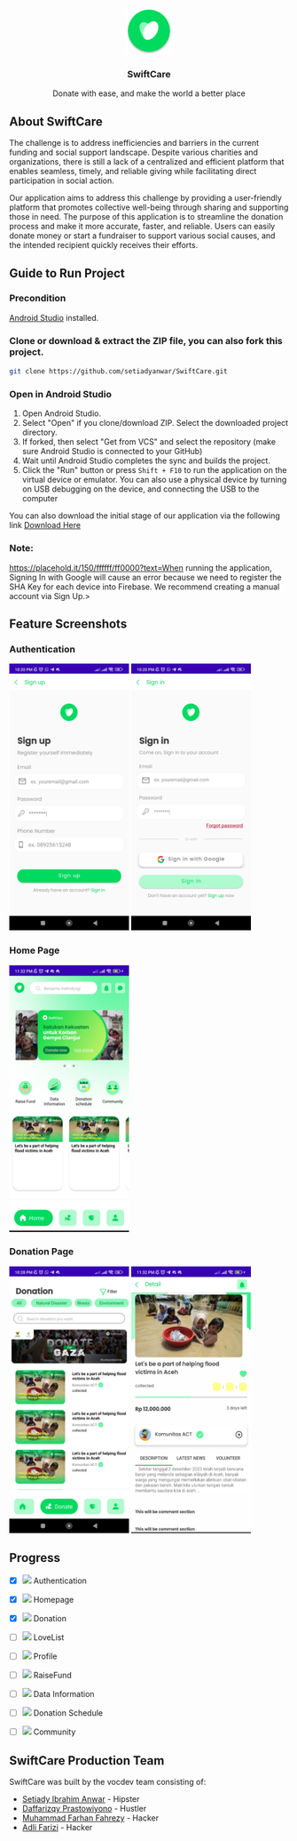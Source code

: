 <!-- SwiftCare LOGO -->
<br />
<div align="center">
  <a href="https://github.com/setiadyanwar/SwiftCare">
    <img src="images/SwiftCare.svg" alt="Logo" width="80" height="80">
  </a>

  <h3 align="center">SwiftCare</h3>

  <p align="center">
    Donate with ease, and make the world a better place
    <br />
  </p>
</div>

<!-- ABOUT SwiftCare-->
## About SwiftCare
The challenge is to address inefficiencies and barriers in the current funding and social support landscape. Despite various charities and organizations, there is still a lack of a centralized and efficient platform that enables seamless, timely, and reliable giving while facilitating direct participation in social action.

Our application aims to address this challenge by providing a user-friendly platform that promotes collective well-being through sharing and supporting those in need. The purpose of this application is to streamline the donation process and make it more accurate, faster, and reliable. Users can easily donate money or start a fundraiser to support various social causes, and the intended recipient quickly receives their efforts.

<!-- Guide -->
## Guide to Run Project
### Precondition
[Android Studio](https://developer.android.com/studio) installed.

### Clone or download & extract the ZIP file, you can also fork this project.
```bash
git clone https://github.com/setiadyanwar/SwiftCare.git
```

### Open in Android Studio
1. Open Android Studio.
2. Select "Open" if you clone/download ZIP. Select the downloaded project directory.
3. If forked, then select "Get from VCS" and select the repository (make sure Android Studio is connected to your GitHub)
4. Wait until Android Studio completes the sync and builds the project.
6. Click the "Run" button or press `Shift + F10` to run the application on the virtual device or emulator.
   You can also use a physical device by turning on USB debugging on the device, and connecting the USB to the computer

You can also download the initial stage of our application via the following link [Download Here](https://www.mediafire.com/file/qf3l794e22zgaps/app-debug.apk/file)
### Note:
https://placehold.it/150/ffffff/ff0000?text=When running the application, Signing In with Google will cause an error because we need to register the SHA Key for each device into Firebase. We recommend creating a manual account via Sign Up.>


<!-- Feature Screenshots -->
## Feature Screenshots
### Authentication
<img src="images/signup.jpg" alt="SignUp" width="216" height="480"> <img src="images/Sign In.jpg" alt="SignIn" idth="216" height="480">


### Home Page
<img src="images/home.jpg" alt="home.jpg" width="216" height="480">

### Donation Page
<img src="images/Donation_Page.jpg" alt="DonationPage" width="216" height="480"> <img src="images/detaildonate.jpg" alt="DonationDetail" width="216" height="480" >


<!-- Progress -->
## Progress
- [x] ![](https://geps.dev/progress/90) Authentication
- [x] ![](https://geps.dev/progress/75) Homepage
- [x] ![](https://geps.dev/progress/90) Donation
- [ ] ![](https://geps.dev/progress/100) LoveList
- [ ] ![](https://geps.dev/progress/90) Profile 
- [ ] ![](https://geps.dev/progress/30) RaiseFund
- [ ] ![](https://geps.dev/progress/0) Data Information
- [ ] ![](https://geps.dev/progress/0) Donation Schedule
- [ ] ![](https://geps.dev/progress/0) Community


<!-- ABOUT Team-->
## SwiftCare Production Team
SwiftCare was built by the vocdev team consisting of:
* <a href="https://github.com/setiadyanwar">Setiady Ibrahim Anwar</a> - Hipster
* <a href="https://github.com/daffariz316">Daffarizqy Prastowiyono</a> - Hustler
* <a href="https://github.com/farhanfahrezyy">Muhammad Farhan Fahrezy</a> - Hacker
* <a href="https://github.com/FrzAdli">Adli Farizi</a> - Hacker
